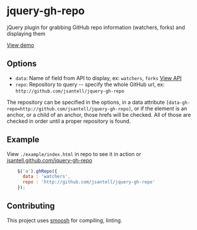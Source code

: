 # jquery-gh-repo

jQuery plugin for grabbing GitHub repo information (watchers, forks) and displaying them

[View demo](http://jsantell.github.com/jquery-gh-repo)

## Options
* `data`: Name of field from API to display, ex: `watchers`, `forks` [View API](http://developer.github.com/v3/repos/) 
* `repo`: Repository to query -- specify the whole GitHub url, ex: `http://github.com/jsantell/jquery-gh-repo`

The repository can be specified in the options, in a data attribute `[data-gh-repo=http://github.com/jsantell/jquery-gh-repo]`, or if the element is an anchor, or a child of an anchor, those hrefs will be checked. All of those are checked in order until a proper repository is found.

## Example

View `./example/index.html` in repo to see it in action or [jsantell.github.com/jquery-gh-repo](http://jsantell.github.com/jquery-gh-repo)

```javascript
    $('a').ghRepo({
      data : 'watchers',
      repo : 'http://github.com/jsantell/jquery-gh-repo'
    });
```

## Contributing

This project uses [smoosh](https://github.com/fat/smoosh) for compiling, linting.
